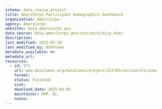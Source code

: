 ```yaml
---
schema: data_rescue_project 
title: AmeriCorps Participant Demographics Dashboard
organization: AmeriCorps
agency: AmeriCorps
websites: data.americorps.gov
data_source: data.americorps.gov/stories/s/djuy-4sez
description: 
last_modified: 2025-03-10
last_modified_by: Kathleen
metadata_available: No
metadata_url: 
resources:
  - id: 371
    url: www.datalumos.org/datalumos/project/221703/version/V1/view
    format: 
    status: Finished
    size: 
    download_date: 2025-03-05
    maintainer: DRP, DL
    notes: 
---
```


